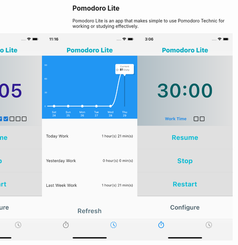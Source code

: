 ## Pomodoro Lite

Pomodoro Lite is an app that makes simple to use Pomodoro Technic for working or studying effectively.


<view style="display: flex;
  flex-direction: row-reverse;">
<img src="https://github.com/stelselim/PomodoroLite/blob/master/ss/2.png" width=300/>
<img src="https://github.com/stelselim/PomodoroLite/blob/master/ss/3.png" width=300/>
<img src="https://github.com/stelselim/PomodoroLite/blob/master/ss/1.png" width=300/>
<img src="https://github.com/stelselim/PomodoroLite/blob/master/ss/4.png" width=300/>
</view>
